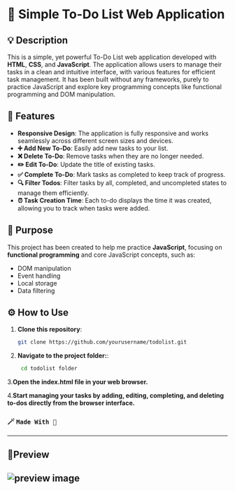 # 📝 Simple To-Do List Web Application

## 💡 Description
This is a simple, yet powerful To-Do List web application developed with **HTML**, **CSS**, and **JavaScript**. The application allows users to manage their tasks in a clean and intuitive interface, with various features for efficient task management. It has been built without any frameworks, purely to practice JavaScript and explore key programming concepts like functional programming and DOM manipulation.

## 🚀 Features
- **Responsive Design**: The application is fully responsive and works seamlessly across different screen sizes and devices.
- **➕ Add New To-Do**: Easily add new tasks to your list.
- **❌ Delete To-Do**: Remove tasks when they are no longer needed.
- **✏️ Edit To-Do**: Update the title of existing tasks.
- **✅ Complete To-Do**: Mark tasks as completed to keep track of progress.
- **🔍 Filter Todos**: Filter tasks by all, completed, and uncompleted states to manage them efficiently.
- **⏰ Task Creation Time**: Each to-do displays the time it was created, allowing you to track when tasks were added.

## 🎯 Purpose
This project has been created to help me practice **JavaScript**, focusing on **functional programming** and core JavaScript concepts, such as:
- DOM manipulation
- Event handling
- Local storage
- Data filtering

## ⚙️ How to Use
1. **Clone this repository**:

   ```bash
   git clone https://github.com/yourusername/todolist.git
2. **Navigate to the project folder:**:

   ```bash
    cd todolist folder
3.**Open the index.html file in your web browser.**

4.**Start managing your tasks by adding, editing, completing, and deleting to-dos directly from the browser interface.**

### 🪄 `Made With 🤍`
---
## 📸Preview
![preview image](/preview.png)
---

